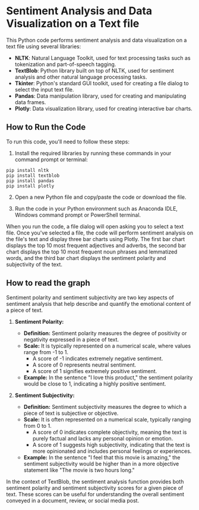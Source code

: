 

# Sentiment Analysis and Data Visualization on a Text file

This Python code performs sentiment analysis and data visualization on a text file using several libraries:

- **NLTK**: Natural Language Toolkit, used for text processing tasks such as tokenization and part-of-speech tagging.
- **TextBlob**: Python library built on top of NLTK, used for sentiment analysis and other natural language processing tasks.
- **Tkinter**: Python's standard GUI toolkit, used for creating a file dialog to select the input text file.
- **Pandas**: Data manipulation library, used for creating and manipulating data frames.
- **Plotly**: Data visualization library, used for creating interactive bar charts.

## How to Run the Code

To run this code, you'll need to follow these steps:

1. Install the required libraries by running these commands in your command prompt or terminal:
```
pip install nltk
pip install textblob
pip install pandas
pip install plotly
```

2. Open a new Python file and copy/paste the code or download the file.

3. Run the code in your Python environment such as Anaconda IDLE, Windows command prompt or PowerShell terminal.

When you run the code, a file dialog will open asking you to select a text file. Once you've selected a file, the code will perform sentiment analysis on the file's text and display three bar charts using Plotly. The first bar chart displays the top 10 most frequent adjectives and adverbs, the second bar chart displays the top 10 most frequent noun phrases and lemmatized words, and the third bar chart displays the sentiment polarity and subjectivity of the text.

## How to read the graph

Sentiment polarity and sentiment subjectivity are two key aspects of sentiment analysis that help describe and quantify the emotional content of a piece of text.

1. **Sentiment Polarity:**
   - **Definition:** Sentiment polarity measures the degree of positivity or negativity expressed in a piece of text.
   - **Scale:** It is typically represented on a numerical scale, where values range from -1 to 1.
     - A score of -1 indicates extremely negative sentiment.
     - A score of 0 represents neutral sentiment.
     - A score of 1 signifies extremely positive sentiment.
   - **Example:** In the sentence "I love this product," the sentiment polarity would be close to 1, indicating a highly positive sentiment.

2. **Sentiment Subjectivity:**
   - **Definition:** Sentiment subjectivity measures the degree to which a piece of text is subjective or objective.
   - **Scale:** It is often represented on a numerical scale, typically ranging from 0 to 1.
     - A score of 0 indicates complete objectivity, meaning the text is purely factual and lacks any personal opinion or emotion.
     - A score of 1 suggests high subjectivity, indicating that the text is more opinionated and includes personal feelings or experiences.
   - **Example:** In the sentence "I feel that this movie is amazing," the sentiment subjectivity would be higher than in a more objective statement like "The movie is two hours long."

In the context of TextBlob, the sentiment analysis function provides both sentiment polarity and sentiment subjectivity scores for a given piece of text. These scores can be useful for understanding the overall sentiment conveyed in a document, review, or social media post.
